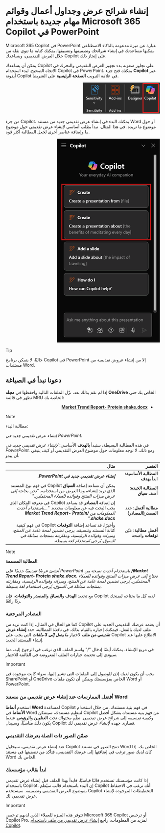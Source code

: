 # إنشاء شرائح عرض وجداول أعمال وقوائم مهام جديدة باستخدام Microsoft 365 Copilot في PowerPoint

Microsoft 365 Copilot في PowerPoint عبارة عن ميزة مدعومة بالذكاء الاصطناعي يمكنها مساعدتك في إنشاء شرائحك وتصميمها وتنسيقها.  يمكنك كتابة ما تنوي نقله من خلال العرض التقديمي، ويساعدك Copilot على إنجاز ذلك.

يمكن أن يساعدك Copilot على تجاوز صعوبة بدء تجهيز العرض التقديمي والتحرك في الاتجاه الصحيح. لبدء استخدام Copilot في PowerPoint، يمكنك فتح جزء <b>Copilot</b> عبر أيقونة Copilot في علامة التبويب <b>الصفحة الرئيسية</b> على الشريط.

<p dir="rtl"><a href="https://github.com/MicrosoftLearning/MS-4005-Craft-effective-prompts-for-Microsoft-Copilot-for-Microsoft-365.ar-sa/blob/main/Instructions/Labs/media/create_copilot-ribbon-powerpoint.png"><img src="https://github.com/MicrosoftLearning/MS-4005-Craft-effective-prompts-for-Microsoft-Copilot-for-Microsoft-365.ar-sa/blob/main/Instructions/Labs/media/create_copilot-ribbon-powerpoint.png" alt="لقطة شاشة لأيقونة Copilot في شريط PowerPoint."></a></p>


من جزء Copilot، يمكنك البدء في إنشاء عرض تقديمي جديد من مستند Word أو حول موضوع ما تريده. في هذا المثال، نبدأ بطلب أساسي لإنشاء عرض تقديمي حول موضوع ما وإضافة عناصر أخرى لجعل المطالبة أكثر قوة.

<p dir="rtl"><a href="https://github.com/MicrosoftLearning/MS-4005-Craft-effective-prompts-for-Microsoft-Copilot-for-Microsoft-365.ar-sa/blob/main/Instructions/Labs/media/create_copilot-pane-powerpoint.png"><img src="https://github.com/MicrosoftLearning/MS-4005-Craft-effective-prompts-for-Microsoft-Copilot-for-Microsoft-365.ar-sa/blob/main/Instructions/Labs/media/create_copilot-pane-powerpoint.png" alt="لقطة شاشة للوحة Copilot في PowerPoint عند الفتح الأول."></a></p>


> [!TIP]
> حاليًا، لا يتمكن برنامج Copilot في PowerPoint إلا من إنشاء عروض تقديمية من مستندات Word.

## دعونا نبدأ في الصياغة

إذا لم تقم بذلك بعد، نزّل الملفات التالية واحفظها في <b>مجلد OneDrive</b> الخاص بك حتى تظهر في قائمة MRU الخاصة بك:

<ul dir='rtl'>
    <li>
        <b><a href="https://go.microsoft.com/fwlink/?linkid=2268827">Market Trend Report- Protein shake.docx</a></b>
    </li>
</ul>

> [!NOTE]
> مطالبة البدء:
>
> _إنشاء عرض تقديمي جديد في PowerPoint._

في هذه المطالبة البسيطة، ستبدأ <b>بالهدف</b> الأساسي: _لإنشاء عرض تقديمي جديد في PowerPoint._ ومع ذلك، لا توجد معلومات حول موضوع العرض التقديمي أو كيف ينبغي أن يبدو.

<markdown-accessiblity-table data-catalyst=""><div dir="rtl"><table>
<thead>
<tr>
<th align="right">العنصر</th>
<th align="right">مثال</th>
</tr>
</thead>
<tbody>
<tr>
<td align="right"><b>المطالبة الأساسية:</b> ابدأ <b>بهدف</b></td>
<td align="right"><b><em>إنشاء عرض تقديمي جديد في PowerPoint.</em></b></td>
</tr>
<tr>
<td align="right"><b>المطالبة الجيدة:</b> أضف <b>سياق</b></td>
<td align="right">يمكن أن تساعد إضافة <b>السياق</b> Copilot في فهم نوع المستند الذي تريد إنشاءه وما الغرض من استخدامه. <em>"نحن بحاجة إلى عرض ميزات المنتج وفوائده للعملاء المحتملين."</em></td>
</tr>
<tr>
<td align="right"><b>مطالبة أفضل:</b> حدد <b>المصدر(المصادر)</b></td>
<td align="right">إن إضافة <b>المصادر</b> قد يساعد Copilot في معرفة المكان الذي يجب البحث فيه عن معلومات محددة. <em>"...باستخدام أحدث المعلومات من <b>/Market Trend Report- Protein shake.docx</b>."</em></td>
</tr>
<tr>
<td align="right"><b>أفضل مطالبة:</b> عيّن <b>توقعات</b> واضحة</td>
<td align="right">وأخيرًا، قد تساعد إضافة <b>التوقعات</b> Copilot في فهم كيفية كتابة المستند وتنسيقه. <em>يرجى تضمين لمحة عامة عن المنتج، وميزاته وفوائده الرئيسية، ومقارنته بمنتجات مماثلة في السوق. يُرجى استخدام لغة بسيطة.</em></td>
</tr>
</tbody>
</table></div></markdown-accessiblity-table>

> [!NOTE]
> <b>المطالبة المصممة</b>:
>
> _أنشئ عرضًا تقديميًا جديدًا على PowerPoint باستخدام أحدث نسخة من <b>/Market Trend Report- Protein shake.docx</b>. نحتاج إلى عرض ميزات المنتج وفوائده للعملاء المحتملين. يُرجى تضمين لمحة عامة عن المنتج، وميزاته وفوائده الرئيسية، ومقارنته بمنتجات مماثلة في السوق. يُرجى استخدام لغة بسيطة._

مع تحديد <b>الهدف</b> و<b>السياق</b> و<b>المصدر</b> و<b>التوقعات</b>، فإن Copilot لديه كل ما يحتاجه ليمنحك ردًا رائعًا.

### المصادر المرجعية

كما هو الحال في المثال، إذا كنت تريد من Copilot أن يعتمد عرضك التقديمي الجديد على ملف لديك بالفعل، فيمكنك إخباره بالقيام بذلك. في نافذة المطالبة، حدد <b>إنشاء عرض تقديمي من ملف</b> لاختيار <b>_ما يصل إلى 3 ملفات_</b> التي يجب على Copilot الاطلاع عليها عند إنشاء المستند الجديد.

في مربع الإنشاء، يمكنك أيضًا إدخال "/" واسم الملف الذي ترغب في الرجوع إليه، مما سيؤدي إلى تحديث خيارات الملف المعروضة في القائمة للاختيار.

> [!IMPORTANT]
> يجب أن يكون لديك إذن للوصول إلى الملفات التي تشير إليها، سواء كانت موجودة في SharePoint أو OneDrive الخاص بمؤسستك ويمكن أن تكون ملفات Word أو PowerPoint.

### أفضل الممارسات عند إنشاء عرض تقديمي من مستند Word

استخدم <b>أنماط Word</b> لمساعدة Copilot في فهم بنية مستندك. من خلال استخدام <b>الأنماط</b> في Word لتنظيم مستندك، سيتمكن Copilot من فهم بنية مستندك بشكل أفضل وكيفية تقسيمه إلى شرائح عرض تقديمي. نظّم محتواك تحت <b>العناوين</b> و<b>الرؤوس</b> عندما يكون ذلك مناسبًا، وسيبذل Copilot قصارى جهده لإنشاء عرض تقديمي لك.

### ضمّن الصور ذات الصلة بعرضك التقديمي

عند إنشاء عرض تقديمي، سيحاول Copilot دمج الصور في مستند Word الخاص بك. إذا كان لديك صور ترغب في إضافتها إلى عرضك التقديمي، فتأكد من تضمينها في مستند Word الخاص بك.

### ابدأ بقالب مؤسستك

إذا كانت مؤسستك تستخدم قالبًا قياسيًا، فابدأ بهذا الملف قبل إنشاء عرض تقديمي باستخدام Copilot. إن البدء باستخدام قالب سيُعلم Copilot أنك ترغب في الاحتفاظ بموضوع العرض التقديمي وتصميمه. سيستخدم Copilot التخطيطات الموجودة لإنشاء عرض تقديمي لك.

> [!IMPORTANT]
> تتوفر هذه الميزة للعملاء الذين لديهم ترخيص Microsoft 365 Copilot أو ترخيص Copilot Pro. لمزيد من المعلومات، راجع [إنشاء عرض تقديمي من ملف باستخدام Copilot](https://support.microsoft.com/office/create-a-new-presentation-3222ee03-f5a4-4d27-8642-9c387ab4854d).
